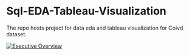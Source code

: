 # Sql-EDA-Tableau-Visualization
The repo hosts project for data eda and tableau visualization for Coivd dataset.

<div class='tableauPlaceholder' id='viz1675385277355' style='position: relative'><noscript><a href='#'><img alt='Executive Overview ' src='https:&#47;&#47;public.tableau.com&#47;static&#47;images&#47;2P&#47;2PXQDCNFT&#47;1_rss.png' style='border: none' /></a></noscript><object class='tableauViz'  style='display:none;'><param name='host_url' value='https%3A%2F%2Fpublic.tableau.com%2F' /> <param name='embed_code_version' value='3' /> <param name='path' value='shared&#47;2PXQDCNFT' /> <param name='toolbar' value='yes' /><param name='static_image' value='https:&#47;&#47;public.tableau.com&#47;static&#47;images&#47;2P&#47;2PXQDCNFT&#47;1.png' /> <param name='animate_transition' value='yes' /><param name='display_static_image' value='yes' /><param name='display_spinner' value='yes' /><param name='display_overlay' value='yes' /><param name='display_count' value='yes' /><param name='language' value='en-US' /><param name='filter' value='publish=yes' /></object></div> 
